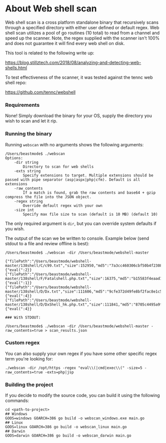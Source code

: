 # About Web shell scan
Web shell scan is a cross platform standalone binary that recursively scans through a specified directory with either user defined or default regex. 
Web shell scan utilizes a pool of go routines (10 total) to read from a channel and speed up the scanner. Note, the regex supplied with the scanner isn't 100% and does not guarantee it will find every web shell on disk.  

This tool is related to the following write up:
 
https://blog.stillztech.com/2018/08/analyzing-and-detecting-web-shells.html

To test effectiveness of the scanner, it was tested against the tennc web shell repo: 

https://github.com/tennc/webshell

### Requirements
None! Simply download the binary for your OS, supply the directory you wish to scan and let it rip.

### Running the binary
Running `webscan` with no arguments shows the following arguments:

	/Users/beastmode$ ./webscan
	Options:
	    -dir string
          	Directory to scan for web shells
        -exts string
          	Specify extensions to target. Multiple extensions should be passed with pipe separator (asp|aspx|php|cfm). Default is all extensions
        -raw_contents
          	If a match is found, grab the raw contents and base64 + gzip compress the file into the JSON object.
        -regex string
          	Override default regex with your own
        -size int
          	Specify max file size to scan (default is 10 MB) (default 10)
            
The only required argument is `dir`, but you can override system defaults if you wish. 
	
The output of the scan we be written to console. Example below (send stdout to a file and review offline is best):

	/Users/beastmode$ ./webscan -dir /Users/beastmode/webshell-master

	{"filePath":"/Users/beastmode/webshell-master/138shell/C/c99.txt","size":152950,"md5":"7a3cc460306cbf50b4f230884624acb0","matches":{"eval(":2}}
    {"filePath":"/Users/beastmode/webshell-master/138shell/F/Fatalshell.php.txt","size":16375,"md5":"b15583f4eaad10a25ef53ab451a4a26d","matches":{"eval(":1}}
    {"filePath":"/Users/beastmode/webshell-master/138shell/D/Dx.txt","size":111606,"md5":"9cfe372d49fe8bf2fac8e1c534153d9b","matches":{"eval(":4}}
    {"filePath":"/Users/beastmode/webshell-master/138shell/D/DxShell_hk.php.txt","size":111841,"md5":"8705c4495a9fd1811f31e2507f93e63e","matches":{"eval(":4}}

    ### With STDOUT:
    
    /Users/beastmode$ ./webscan -dir /Users/beastmode/webshell-master -raw_contents=true > scan_results.json

### Custom regex
You can also supply your own regex if you have some other specific regex term you're looking for:

    ./webscan -dir /opt/https -regex "eval\\(|cmd|exec\\(" -size=5 -raw_contents=true -exts=php|jsp
    
### Building the project
If you decide to modify the source code, you can build it using the following commands:

    cd <path-to-project>
    ## Windows
    GOOS=windows GOARCH=386 go build -o webscan_windows.exe main.go
    ## Linux
    GOOS=linux GOARCH=386 go build -o webscan_linux main.go
    ## Darwin
    GOOS=darwin GOARCH=386 go build -o webscan_darwin main.go
